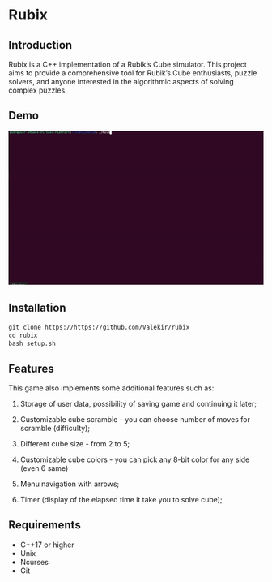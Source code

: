 # Rubix
## Introduction
Rubix is a C++ implementation of a Rubik’s Cube simulator. This project aims to provide a comprehensive tool for Rubik’s Cube enthusiasts, puzzle solvers, and anyone interested in the algorithmic aspects of solving complex puzzles. 

## Demo
<img src='https://github.com/Valekir/rubix/blob/master/other/example.gif'/>

## Installation
````
git clone https://https://github.com/Valekir/rubix
cd rubix
bash setup.sh
````

## Features

This game also implements some additional features such as:

1. Storage of user data, possibility of saving game and continuing it later;

2. Customizable cube scramble - you can choose number of moves for scramble (difficulty);

3. Different cube size - from 2 to 5;

4. Customizable cube colors - you can pick any 8-bit color for any side (even 6 same)

5. Menu navigation with arrows;

6. Timer (display of the elapsed time it take you to solve cube);


## Requirements
- C++17 or higher
- Unix
- Ncurses
- Git